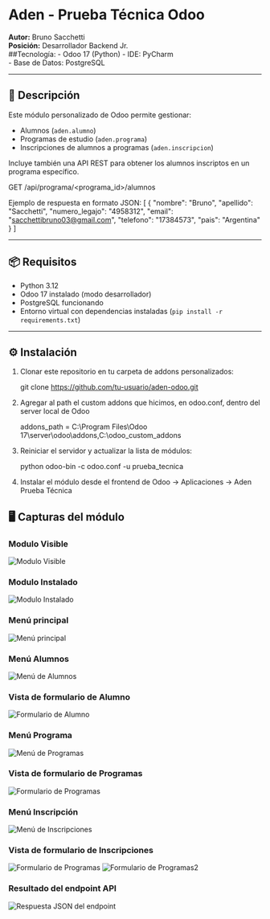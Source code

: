 # Aden - Prueba Técnica Odoo
**Autor:** Bruno Sacchetti  
**Posición:** Desarrollador Backend Jr.  
##Tecnología:
    - Odoo 17 (Python)
    - IDE: PyCharm  
    - Base de Datos: PostgreSQL

------------------------------------------

## 🧩 Descripción

Este módulo personalizado de Odoo permite gestionar:

- Alumnos (`aden.alumno`)
- Programas de estudio (`aden.programa`)
- Inscripciones de alumnos a programas (`aden.inscripcion`)

Incluye también una API REST para obtener los alumnos inscriptos en un programa específico.

GET /api/programa/<programa_id>/alumnos

Ejemplo de respuesta en formato JSON: 
    [
        {
            "nombre": "Bruno",
            "apellido": "Sacchetti",
            "numero_legajo": "4958312",
            "email": "sacchettibruno03@gmail.com",
            "telefono": "17384573",
            "pais": "Argentina"
        }
    ]

------------------------------------------

## 📦 Requisitos

- Python 3.12  
- Odoo 17 instalado (modo desarrollador)  
- PostgreSQL funcionando  
- Entorno virtual con dependencias instaladas (`pip install -r requirements.txt`)

------------------------------------------

## ⚙️ Instalación

1. Clonar este repositorio en tu carpeta de addons personalizados:

   git clone https://github.com/tu-usuario/aden-odoo.git

2. Agregar al path el custom addons que hicimos, en odoo.conf, dentro del server local de Odoo

   addons_path = C:\Program Files\Odoo 17\server\odoo\addons,C:\odoo_custom_addons

3. Reiniciar el servidor y actualizar la lista de módulos:

   python odoo-bin -c odoo.conf -u prueba_tecnica

4. Instalar el módulo desde el frontend de Odoo → Aplicaciones → Aden Prueba Técnica

## 🖥️ Capturas del módulo

### Modulo Visible
![Modulo Visible](screenshots/modulo-visible.png)

### Modulo Instalado 
![Modulo Instalado](screenshots/modulo-instalado.png)

### Menú principal
![Menú principal](screenshots/menu-general.png)

### Menú Alumnos
![Menú de Alumnos](screenshots/menu-alumnos.png)

### Vista de formulario de Alumno
![Formulario de Alumno](screenshots/formulario-nuevo-alumno.png)

### Menú Programa
![Menú de Programas](screenshots/menu-programas.png)

### Vista de formulario de Programas
![Formulario de Programas](screenshots/formulario-nuevo-programa.png)

### Menú Inscripción
![Menú de Inscripciones](screenshots/menu-inscripciones.png)

### Vista de formulario de Inscripciones
![Formulario de Programas](screenshots/formulario-nueva-inscripcion1.png)
![Formulario de Programas2](screenshots/formulario-nueva-inscripcion2.png)

### Resultado del endpoint API
![Respuesta JSON del endpoint](screenshots/get-json-inscripcion.png)

